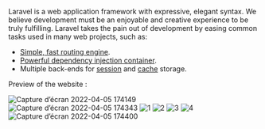 Laravel is a web application framework with expressive, elegant syntax. We believe development must be an enjoyable and creative experience to be truly fulfilling. Laravel takes the pain out of development by easing common tasks used in many web projects, such as:

- [Simple, fast routing engine](https://laravel.com/docs/routing).
- [Powerful dependency injection container](https://laravel.com/docs/container).
- Multiple back-ends for [session](https://laravel.com/docs/session) and [cache](https://laravel.com/docs/cache) storage.

Preview of the website :

![Capture d’écran 2022-04-05 174149](https://user-images.githubusercontent.com/70865186/161793393-205647c6-435b-4737-91ac-dc0e809679d2.png)
![Capture d’écran 2022-04-05 174343](https://user-images.githubusercontent.com/70865186/161793405-6e8316c0-1d04-48dc-9296-3a8e906ba528.png)
![1](https://user-images.githubusercontent.com/70865186/161793420-af921b56-372e-4d64-b694-1addf6028a34.png)
![2](https://user-images.githubusercontent.com/70865186/161793429-270e7df8-29a8-42ae-a969-00f6af8fe400.png)
![3](https://user-images.githubusercontent.com/70865186/161793443-ddbc74ad-bb47-4b6a-abe3-c363da753c6a.png)
![4](https://user-images.githubusercontent.com/70865186/161793455-93a5bd5d-1136-47a1-89ad-6db19e8dd93c.png)
![Capture d’écran 2022-04-05 174400](https://user-images.githubusercontent.com/70865186/161793471-5143bd38-5890-44de-a21e-8ef12a0aad7b.png)
